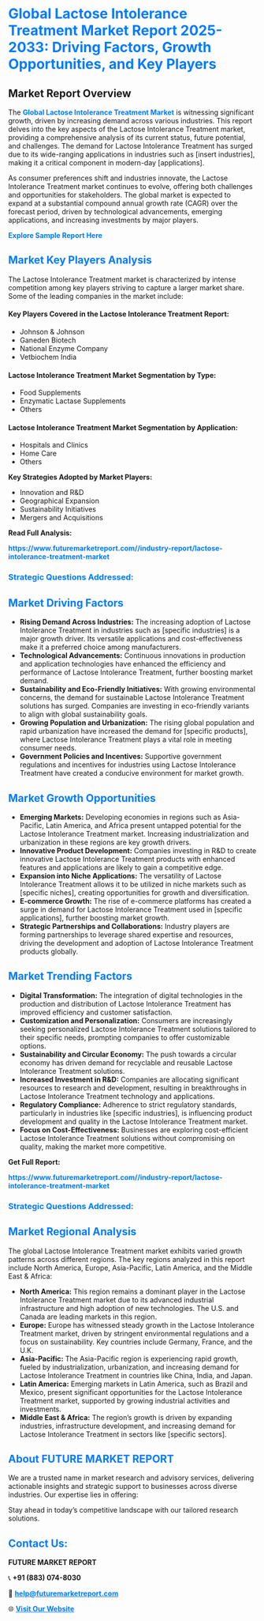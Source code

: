 <h1 style="color: #007BFF;">Global Lactose Intolerance Treatment Market Report 2025-2033: Driving Factors, Growth Opportunities, and Key Players</h1>

<section id="overview">
<h2>Market Report Overview</h2>
<p>The <a href="https://www.futuremarketreport.com//industry-report/lactose-intolerance-treatment-market" style="color: #007BFF; text-decoration: none;"><strong>Global Lactose Intolerance Treatment Market</strong></a> is witnessing significant growth, driven by increasing demand across various industries. This report delves into the key aspects of the Lactose Intolerance Treatment market, providing a comprehensive analysis of its current status, future potential, and challenges. The demand for Lactose Intolerance Treatment has surged due to its wide-ranging applications in industries such as [insert industries], making it a critical component in modern-day [applications].</p>
<p>As consumer preferences shift and industries innovate, the Lactose Intolerance Treatment market continues to evolve, offering both challenges and opportunities for stakeholders. The global market is expected to expand at a substantial compound annual growth rate (CAGR) over the forecast period, driven by technological advancements, emerging applications, and increasing investments by major players.</p>
</section>

<section id="overview">
<p><a href="https://www.futuremarketreport.com//request-sample/reportId=76989" style="color: #007BFF; text-decoration: none;"><strong>Explore Sample Report Here</strong></a></p>
</section>

<section id="key-players">
<h2 style="color: #007BFF;">Market Key Players Analysis</h2>
<p>The Lactose Intolerance Treatment market is characterized by intense competition among key players striving to capture a larger market share. Some of the leading companies in the market include:</p>
<h4>Key Players Covered in the Lactose Intolerance Treatment Report:</h4>
<ul><li>Johnson &amp; Johnson</li><li>Ganeden Biotech</li><li>National Enzyme Company</li><li>Vetbiochem India</li></ul>
<h4>Lactose Intolerance Treatment Market Segmentation by Type:</h4>
<ul><li>Food Supplements</li><li>Enzymatic Lactase Supplements</li><li>Others</li></ul>

<h4>Lactose Intolerance Treatment Market Segmentation by Application:</h4>
<ul><li>Hospitals and Clinics</li><li>Home Care</li><li>Others</li></ul>
<p><strong>Key Strategies Adopted by Market Players:</strong></p>
<ul>
<li>Innovation and R&D</li>
<li>Geographical Expansion</li>
<li>Sustainability Initiatives</li>
<li>Mergers and Acquisitions</li>
</ul>
</section>

<section>
<p><strong>Read Full Analysis: </strong></p><a href="https://www.futuremarketreport.com//industry-report/lactose-intolerance-treatment-market" style="color: #007BFF; text-decoration: none;"><strong>https://www.futuremarketreport.com//industry-report/lactose-intolerance-treatment-market</strong></a>
<h3 style="color: #007BFF;">Strategic Questions Addressed:</h3>
</section>

<section id="driving-factors">
<h2 style="color: #007BFF;">Market Driving Factors</h2>
<ul>
<li><strong>Rising Demand Across Industries:</strong> The increasing adoption of Lactose Intolerance Treatment in industries such as [specific industries] is a major growth driver. Its versatile applications and cost-effectiveness make it a preferred choice among manufacturers.</li>
<li><strong>Technological Advancements:</strong> Continuous innovations in production and application technologies have enhanced the efficiency and performance of Lactose Intolerance Treatment, further boosting market demand.</li>
<li><strong>Sustainability and Eco-Friendly Initiatives:</strong> With growing environmental concerns, the demand for sustainable Lactose Intolerance Treatment solutions has surged. Companies are investing in eco-friendly variants to align with global sustainability goals.</li>
<li><strong>Growing Population and Urbanization:</strong> The rising global population and rapid urbanization have increased the demand for [specific products], where Lactose Intolerance Treatment plays a vital role in meeting consumer needs.</li>
<li><strong>Government Policies and Incentives:</strong> Supportive government regulations and incentives for industries using Lactose Intolerance Treatment have created a conducive environment for market growth.</li>
</ul>
</section>

<section id="growth-opportunities">
<h2 style="color: #007BFF;">Market Growth Opportunities</h2>
<ul>
<li><strong>Emerging Markets:</strong> Developing economies in regions such as Asia-Pacific, Latin America, and Africa present untapped potential for the Lactose Intolerance Treatment market. Increasing industrialization and urbanization in these regions are key growth drivers.</li>
<li><strong>Innovative Product Development:</strong> Companies investing in R&D to create innovative Lactose Intolerance Treatment products with enhanced features and applications are likely to gain a competitive edge.</li>
<li><strong>Expansion into Niche Applications:</strong> The versatility of Lactose Intolerance Treatment allows it to be utilized in niche markets such as [specific niches], creating opportunities for growth and diversification.</li>
<li><strong>E-commerce Growth:</strong> The rise of e-commerce platforms has created a surge in demand for Lactose Intolerance Treatment used in [specific applications], further boosting market growth.</li>
<li><strong>Strategic Partnerships and Collaborations:</strong> Industry players are forming partnerships to leverage shared expertise and resources, driving the development and adoption of Lactose Intolerance Treatment products globally.</li>
</ul>
</section>

<section id="trending-factors">
<h2 style="color: #007BFF;">Market Trending Factors</h2>
<ul>
<li><strong>Digital Transformation:</strong> The integration of digital technologies in the production and distribution of Lactose Intolerance Treatment has improved efficiency and customer satisfaction.</li>
<li><strong>Customization and Personalization:</strong> Consumers are increasingly seeking personalized Lactose Intolerance Treatment solutions tailored to their specific needs, prompting companies to offer customizable options.</li>
<li><strong>Sustainability and Circular Economy:</strong> The push towards a circular economy has driven demand for recyclable and reusable Lactose Intolerance Treatment solutions.</li>
<li><strong>Increased Investment in R&D:</strong> Companies are allocating significant resources to research and development, resulting in breakthroughs in Lactose Intolerance Treatment technology and applications.</li>
<li><strong>Regulatory Compliance:</strong> Adherence to strict regulatory standards, particularly in industries like [specific industries], is influencing product development and quality in the Lactose Intolerance Treatment market.</li>
<li><strong>Focus on Cost-Effectiveness:</strong> Businesses are exploring cost-efficient Lactose Intolerance Treatment solutions without compromising on quality, making the market more competitive.</li>
</ul>
</section>

<section>
<p><strong>Get Full Report: </strong></p><a href="https://www.futuremarketreport.com//industry-report/lactose-intolerance-treatment-market" style="color: #007BFF; text-decoration: none;"><strong>https://www.futuremarketreport.com//industry-report/lactose-intolerance-treatment-market</strong></a>
<h3 style="color: #007BFF;">Strategic Questions Addressed:</h3>
</section>


<section id="regional-analysis">
<h2 style="color: #007BFF;">Market Regional Analysis</h2>
<p>The global Lactose Intolerance Treatment market exhibits varied growth patterns across different regions. The key regions analyzed in this report include North America, Europe, Asia-Pacific, Latin America, and the Middle East & Africa:</p>
<ul>
<li><strong>North America:</strong> This region remains a dominant player in the Lactose Intolerance Treatment market due to its advanced industrial infrastructure and high adoption of new technologies. The U.S. and Canada are leading markets in this region.</li>
<li><strong>Europe:</strong> Europe has witnessed steady growth in the Lactose Intolerance Treatment market, driven by stringent environmental regulations and a focus on sustainability. Key countries include Germany, France, and the U.K.</li>
<li><strong>Asia-Pacific:</strong> The Asia-Pacific region is experiencing rapid growth, fueled by industrialization, urbanization, and increasing demand for Lactose Intolerance Treatment in countries like China, India, and Japan.</li>
<li><strong>Latin America:</strong> Emerging markets in Latin America, such as Brazil and Mexico, present significant opportunities for the Lactose Intolerance Treatment market, supported by growing industrial activities and investments.</li>
<li><strong>Middle East & Africa:</strong> The region’s growth is driven by expanding industries, infrastructure development, and increasing demand for Lactose Intolerance Treatment in sectors like [specific sectors].</li>
</ul>
</section>

<footer>
<h2 style="color: #007BFF;">About FUTURE MARKET REPORT</h2>
<p>We are a trusted name in market research and advisory services, delivering actionable insights and strategic support to businesses across diverse industries. Our expertise lies in offering:</p>

<p>Stay ahead in today’s competitive landscape with our tailored research solutions.</p>

<h2 style="color: #007BFF;">Contact Us:</h2>
<p><strong>FUTURE MARKET REPORT</strong></p>
<p>📞 <strong>+91 (883) 074-8030</strong></p>
<p>📧 <strong><a href="mailto:help@futuremarketreport.com" style="color: #007BFF;">help@futuremarketreport.com</a></strong></p>
<p>🌐 <strong><a href="https://www.futuremarketreport.com/" style="color: #007BFF;">Visit Our Website</a></strong></p>
</footer>